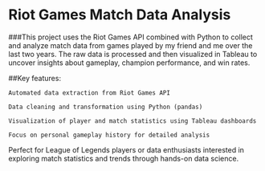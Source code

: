 # Riot Games Match Data Analysis

###This project uses the Riot Games API combined with Python to collect and analyze match data from games played by my friend and me over the last two years. The raw data is processed and then visualized in Tableau to uncover insights about gameplay, champion performance, and win rates.

##Key features:

    Automated data extraction from Riot Games API

    Data cleaning and transformation using Python (pandas)

    Visualization of player and match statistics using Tableau dashboards

    Focus on personal gameplay history for detailed analysis

Perfect for League of Legends players or data enthusiasts interested in exploring match statistics and trends through hands-on data science.
